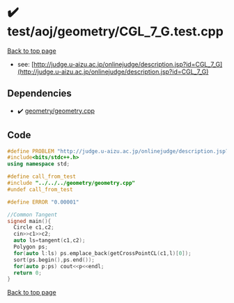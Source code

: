 <!-- mathjax config similar to math.stackexchange -->
<script type="text/javascript" async
  src="https://cdnjs.cloudflare.com/ajax/libs/mathjax/2.7.5/MathJax.js?config=TeX-MML-AM_CHTML">
</script>
<script type="text/x-mathjax-config">
  MathJax.Hub.Config({
    TeX: { equationNumbers: { autoNumber: "AMS" }},
    tex2jax: {
      inlineMath: [ ['$','$'] ],
      processEscapes: true
    },
    "HTML-CSS": { matchFontHeight: false },
    displayAlign: "left",
    displayIndent: "2em"
  });
</script>

<script type="text/javascript" src="https://cdnjs.cloudflare.com/ajax/libs/jquery/3.4.1/jquery.min.js"></script>
<script src="https://cdn.jsdelivr.net/npm/jquery-balloon-js@1.1.2/jquery.balloon.min.js" integrity="sha256-ZEYs9VrgAeNuPvs15E39OsyOJaIkXEEt10fzxJ20+2I=" crossorigin="anonymous"></script>
<script type="text/javascript" src="../../../../assets/js/copy-button.js"></script>
<link rel="stylesheet" href="../../../../assets/css/copy-button.css" />


# :heavy_check_mark: test/aoj/geometry/CGL_7_G.test.cpp


[Back to top page](../../../../index.html)

* see: [http://judge.u-aizu.ac.jp/onlinejudge/description.jsp?id=CGL_7_G](http://judge.u-aizu.ac.jp/onlinejudge/description.jsp?id=CGL_7_G)


## Dependencies
* :heavy_check_mark: [geometry/geometry.cpp](../../../../library/geometry/geometry.cpp.html)


## Code
```cpp
#define PROBLEM "http://judge.u-aizu.ac.jp/onlinejudge/description.jsp?id=CGL_7_G"
#include<bits/stdc++.h>
using namespace std;

#define call_from_test
#include "../../../geometry/geometry.cpp"
#undef call_from_test

#define ERROR "0.00001"

//Common Tangent
signed main(){
  Circle c1,c2;
  cin>>c1>>c2;
  auto ls=tangent(c1,c2);
  Polygon ps;
  for(auto l:ls) ps.emplace_back(getCrossPointCL(c1,l)[0]);
  sort(ps.begin(),ps.end());
  for(auto p:ps) cout<<p<<endl;
  return 0;
}

```

[Back to top page](../../../../index.html)

